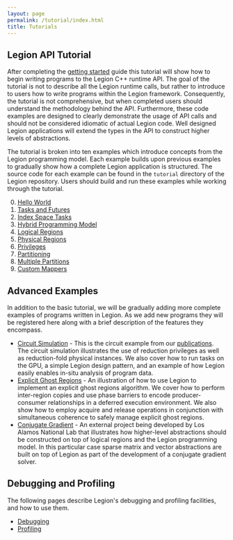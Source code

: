 ```yaml
---
layout: page
permalink: /tutorial/index.html
title: Tutorials
---
```


## Legion API Tutorial

After completing the [getting started](/starting/) guide this tutorial
will show how to begin writing programs to the Legion C++ runtime
API. The goal of the tutorial is not to describe all the Legion
runtime calls, but rather to introduce to users how to write programs
within the Legion framework. Consequently, the tutorial is not
comprehensive, but when completed users should understand the
methodology behind the API. Furthermore, these code examples are
designed to clearly demonstrate the usage of API calls and should not
be considered idiomatic of actual Legion code. Well designed Legion
applications will extend the types in the API to construct higher
levels of abstractions.

The tutorial is broken into ten examples which introduce concepts from
the Legion programming model. Each example builds upon previous
examples to gradually show how a complete Legion application is
structured. The source code for each example can be found in the
`tutorial` directory of the Legion repository. Users should build and
run these examples while working through the tutorial.

 0. [Hello World](/tutorial/hello_world.html)
 1. [Tasks and Futures](/tutorial/tasks_and_futures.html)
 2. [Index Space Tasks](/tutorial/index_tasks.html)
 3. [Hybrid Programming Model](/tutorial/hybrid.html)
 4. [Logical Regions](/tutorial/logical_regions.html)
 5. [Physical Regions](/tutorial/physical_regions.html)
 6. [Privileges](/tutorial/privileges.html)
 7. [Partitioning](/tutorial/partitioning.html)
 8. [Multiple Partitions](/tutorial/multiple.html)
 9. [Custom Mappers](/tutorial/custom_mappers.html)

## Advanced Examples

In addition to the basic tutorial, we will be gradually adding more
complete examples of programs written in Legion. As we add new
programs they will be registered here along with a brief description
of the features they encompass.

  * [Circuit Simulation](/tutorial/circuit.html) - This is the circuit
    example from our [publications](/publications/). The circuit
    simulation illustrates the use of reduction privileges as well as
    reduction-fold physical instances.  We also cover how to run tasks
    on the GPU, a simple Legion design pattern, and an example of how
    Legion easily enables in-situ analysis of program data.
  * [Explicit Ghost Regions](/tutorial/ghost.html) - An illustration
    of how to use Legion to implement an explicit ghost regions
    algorithm. We cover how to perform inter-region copies and use
    phase barriers to encode producer-consumer relationships in a
    deferred execution environment.  We also show how to employ
    acquire and release operations in conjunction with simultaneous
    coherence to safely manage explicit ghost regions.
  * [Conjugate Gradient](https://github.com/losalamos/CODY/tree/master/legion/lgncg) -
    An external project being developed by Los Alamos National Lab
    that illustrates how higher-level abstractions should be
    constructed on top of logical regions and the Legion programming
    model. In this particular case sparse matrix and vector
    abstractions are built on top of Legion as part of the development
    of a conjugate gradient solver.

## Debugging and Profiling

The following pages describe Legion's debugging and profiling
facilities, and how to use them.

  * [Debugging](/debugging/)
  * [Profiling](/profiling/)
